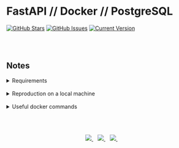 FastAPI // Docker // PostgreSQL 
============
[![GitHub Stars](https://img.shields.io/github/stars/jordanhoare/fastapi-api.svg)](https://github.com/jordanhoare/fastapi-api/stargazers) [![GitHub Issues](https://img.shields.io/github/issues/jordanhoare/fastapi-api.svg)](https://github.com/jordanhoare/fastapi-api/issues) [![Current Version](https://img.shields.io/badge/version-0.5.0-green.svg)](https://github.com/jordanhoare/fastapi-api) 




</br>

</br>


## Notes

<details>
  <summary>Requirements</summary>

</br>

- [Git](https://git-scm.com/) for command-line interface 
- [Pyenv](https://github.com/pyenv/pyenv) for Python version management tool
- [Poetry](https://python-poetry.org/docs/) for dependency management and packaging
- [Docker](https://docs.docker.com/get-docker/) for developing, shipping, and running applications
</details>

</br>

<details>
  <summary>Reproduction on a local machine</summary>

</br>

1. Clone the GitHub repository to an empty folder on your local machine:
    ```
    gh repo clone jordanhoare/fastapi-api
    ```
1. Initialise poetry:
    ```
    poetry build
    ```
1. Build a docker image and run the container in detached mode:
    ```
    docker-compose build
    docker-compose up -d
    docker-compose logs web
    ```
1. Check the logs of the web service:
    ```
    docker-compose logs web
    ```
</details>

</br>

<details>
  <summary>Useful docker commands</summary>

</br>
1. Build the image and spin up the two containers:
    ```
    chmod +x project/entrypoint.sh
    docker-compose up -d --build
    ```
1. Create the first migration (Aerich init):
    ```
    docker-compose exec web aerich init-db
    docker-compose exec web aerich upgrade
    ```
1. Apply migration:
    ```
    docker-compose exec web aerich upgrade
    ```
1. Access data tables via psql:
    ```
    docker-compose exec web-db psql -U postgres
    \c web_dev
    \dt
    ```
1. With the containers up and running, run the tests:
    ```
    docker-compose exec web python -m pytest
    ```
1. Generate schema via Tortoise:
    ```
    docker-compose exec web python app/db.py
    ```
</details>

</br>

</br>

</br>

<p align="center">
    <a href="https://www.linkedin.com/in/jordan-hoare/">
        <img src="https://img.shields.io/badge/LinkedIn-0077B5?style=for-the-badge&logo=linkedin&logoColor=white" />
    </a>&nbsp;&nbsp;
    <a href="https://www.kaggle.com/jordanhoare">
        <img src="https://img.shields.io/badge/Kaggle-20BEFF?style=for-the-badge&logo=Kaggle&logoColor=white" />
    </a>&nbsp;&nbsp;
    <a href="mailto:jordanhoare0@gmail.com">
        <img src="https://img.shields.io/badge/Gmail-D14836?style=for-the-badge&logo=gmail&logoColor=white" />
    </a>&nbsp;&nbsp;
</p>


